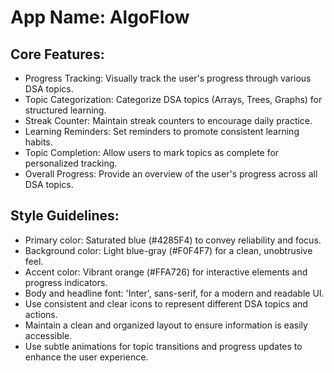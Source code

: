 # **App Name**: AlgoFlow

## Core Features:

- Progress Tracking: Visually track the user's progress through various DSA topics.
- Topic Categorization: Categorize DSA topics (Arrays, Trees, Graphs) for structured learning.
- Streak Counter: Maintain streak counters to encourage daily practice.
- Learning Reminders: Set reminders to promote consistent learning habits.
- Topic Completion: Allow users to mark topics as complete for personalized tracking.
- Overall Progress: Provide an overview of the user's progress across all DSA topics.

## Style Guidelines:

- Primary color: Saturated blue (#4285F4) to convey reliability and focus.
- Background color: Light blue-gray (#F0F4F7) for a clean, unobtrusive feel.
- Accent color: Vibrant orange (#FFA726) for interactive elements and progress indicators.
- Body and headline font: 'Inter', sans-serif, for a modern and readable UI.
- Use consistent and clear icons to represent different DSA topics and actions.
- Maintain a clean and organized layout to ensure information is easily accessible.
- Use subtle animations for topic transitions and progress updates to enhance the user experience.
